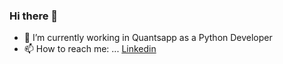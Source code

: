 ### Hi there 👋

- 🔭 I’m currently working in Quantsapp as a Python Developer
- 📫 How to reach me: ...
    [Linkedin](https://www.linkedin.com/in/md-rameez-41907a1a0/)
<!--
**Haidram/Haidram** is a ✨ _special_ ✨ repository because its `README.md` (this file) appears on your GitHub profile.

Here are some ideas to get you started:
- 🌱 I’m currently learning ...
- 👯 I’m looking to collaborate on ...
- 🤔 I’m looking for help with ...
- 💬 Ask me about ...
- 😄 Pronouns: ...
- ⚡ Fun fact: ...
-->
